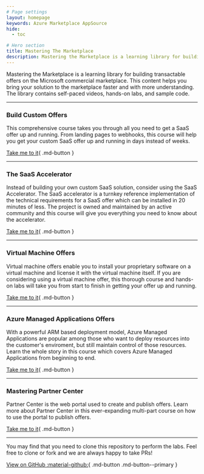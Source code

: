```yaml
---
# Page settings
layout: homepage
keywords: Azure Marketplace AppSource
hide:
  - toc

# Hero section
title: Mastering The Marketplace
description: Mastering the Marketplace is a learning library for building transactable offers on the Microsoft commercial marketplace. This content helps you bring your solution to the marketplace faster and with more understanding. The library contains self-paced videos, hands-on labs, and sample code. 
---
```


Mastering the Marketplace is a learning library for building transactable offers on the Microsoft commercial marketplace. This content helps you bring your solution to the marketplace faster and with more understanding. The library contains self-paced videos, hands-on labs, and sample code. 


---

### **Build Custom Offers**
This comprehensive course takes you through all you need to get a SaaS offer up and running. From landing pages to webhooks, this course will help you get your custom SaaS offer up and running in days instead of weeks. 

[Take me to it](/Mastering-the-Marketplace/saas/){ .md-button }

---

### **The SaaS Accelerator**
Instead of building your own custom SaaS solution, consider using the SaaS Accelerator. The SaaS accelerator is a turnkey reference implementation of the technical requirements for a SaaS offer which can be installed in 20 minutes of less. The project is owned and maintained by an active community and this course will give you everything you need to know about the accelerator. 

[Take me to it](/Mastering-the-Marketplace/saas-accelerator){ .md-button }

---

### **Virtual Machine Offers**
Virtual machine offers enable you to install your proprietary software on a virtual machine and license it with the virtual machine itself. If you are considering using a virtual machine offer, this thorough course and hands-on labs will take you from start to finish in getting your offer up and running. 

[Take me to it](/Mastering-the-Marketplace/vm){ .md-button }

---

### **Azure Managed Applications Offers**
With a powerful ARM based deployment model, Azure Managed Applications are popular among those who want to deploy resources into the customer's enviroment, but still maintain control of those resources. Learn the whole story in this course which covers Azure Managed Applications from beginning to end.

[Take me to it](/Mastering-the-Marketplace/ama){ .md-button }

---

### **Mastering Partner Center**
Partner Center is the web portal used to create and publish offers. Learn more about Partner Center in this ever-expanding multi-part course on how to use the portal to publish offers. 

[Take me to it](/Mastering-the-Marketplace/partner-center){ .md-button }

---

You may find that you need to clone this repository to perform the labs. Feel free to clone or fork and we are always happy to take PRs! 

[View on GitHub  :material-github:](https://github.com/microsoft/Mastering-the-Marketplace){ .md-button .md-button--primary }

<br/>
<br/>